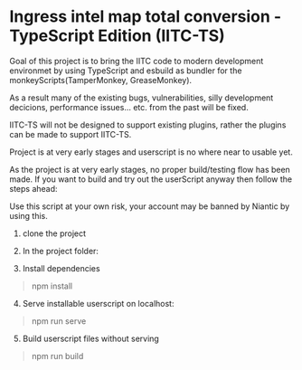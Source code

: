 Ingress intel map total conversion - TypeScript Edition (IITC-TS)
=================================================================

Goal of this project is to bring the IITC code to modern development environmet by using TypeScript and esbuild as bundler for the monkeyScripts(TamperMonkey, GreaseMonkey).

As a result many of the existing bugs, vulnerabilities, silly development decicions, performance issues... etc. from the past will be fixed.

IITC-TS will not be designed to support existing plugins, rather the plugins can be made to support IITC-TS.

Project is at very early stages and userscript is no where near to usable yet.

As the project is at very early stages, no proper build/testing flow has been made.
If you want to build and try out the userScript anyway then follow the steps ahead:

Use this script at your own risk, your account may be banned by Niantic by using this.

1. clone the project

2. In the project folder:

3. Install dependencies
>npm install

4. Serve installable userscript on localhost:
>npm run serve

5. Build userscript files without serving
>npm run build


